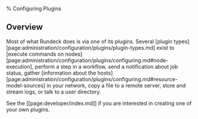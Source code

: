 % Configuring Plugins

## Overview

Most of what Rundeck does is via one of its plugins. 
Several [plugin types][page:administration/configuration/plugins/plugin-types.md] exist
to [execute commands on nodes][page:administration/configuration/plugins/configuring.md#node-execution], 
perform a step in a workflow, 
send a notification about job status, gather
[information about the hosts][page:administration/configuration/plugins/configuring.md#resource-model-sources] 
in your network, copy a file to a remote
server, store and stream logs, or talk to a user directory.

See the [[page:developer/index.md]] if you are interested in creating one of your own plugins.
